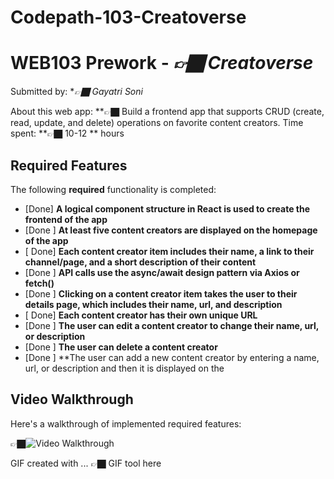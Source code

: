 # Codepath-103-Creatoverse
# WEB103 Prework - *👉🏿 Creatoverse*

Submitted by: **👉🏿 Gayatri Soni*

About this web app: **👉🏿 Build a frontend app that supports CRUD (create, read, update, and delete) operations on favorite content creators. 
Time spent: **👉🏿 10-12  ** hours

## Required Features

The following **required** functionality is completed:

<!-- 👉🏿👉🏿👉🏿 Make sure to check off completed functionality below -->
- [Done] **A logical component structure in React is used to create the frontend of the app**
- [Done ] **At least five content creators are displayed on the homepage of the app**
- [ Done] **Each content creator item includes their name, a link to their channel/page, and a short description of their content**
- [Done ] **API calls use the async/await design pattern via Axios or fetch()**
- [Done ] **Clicking on a content creator item takes the user to their details page, which includes their name, url, and description**
- [ Done] **Each content creator has their own unique URL**
- [Done ] **The user can edit a content creator to change their name, url, or description**
- [Done ] **The user can delete a content creator**
- [Done ] **The user can add a new content creator by entering a name, url, or description and then it is displayed on the 



## Video Walkthrough

Here's a walkthrough of implemented required features:

👉🏿<img src='(https://imgur.com/LFxugjR)' title='Video Walkthrough' width='' alt='Video Walkthrough' />

<!-- Replace this with whatever GIF tool you used! -->
GIF created with ...  👉🏿 GIF tool here
<!-- Recommended tools:
[Kap](https://getkap.co/) for macOS
[ScreenToGif](https://www.screentogif.com/) for Windows
[peek](https://github.com/phw/peek) for Linux. -->




